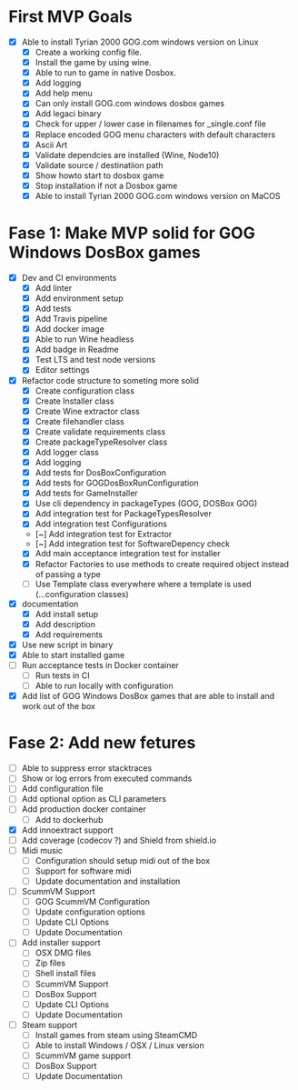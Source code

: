 # First MVP Goals
-   [x] Able to install Tyrian 2000 GOG.com windows version on Linux
    -   [x] Create a working config file.
    -   [x] Install the game by using wine.
    -   [x] Able to run to game in native Dosbox.
    -   [x] Add logging
    -   [x] Add help menu
    -   [x] Can only install GOG.com windows dosbox games
    -   [x] Add legaci binary
    -   [X] Check for upper / lower case in filenames for _single.conf file
    -   [x] Replace encoded GOG menu characters with default characters
    -   [x] Ascii Art
    -   [x] Validate dependcies are installed (Wine, Node10)
    -   [X] Validate source / destinatiion path
    -   [X] Show howto start to dosbox game
    -   [X] Stop installation if not a Dosbox game
    -   [X] Able to install Tyrian 2000 GOG.com windows version on MaCOS 

# Fase 1: Make MVP solid for GOG Windows DosBox games
-   [x] Dev and CI environments
    -   [x] Add linter
    -   [x] Add environment setup
    -   [x] Add tests
    -   [x] Add Travis pipeline
    -   [x] Add docker image
    -   [x] Able to run Wine headless
    -   [x] Add badge in Readme
    -   [x] Test LTS and test node versions
    -   [x] Editor settings
-   [x] Refactor code structure to someting more solid
    -   [x] Create configuration class
    -   [x] Create Installer class
    -   [x] Create Wine extractor class
    -   [x] Create filehandler class
    -   [x] Create validate requirements class
    -   [x] Create packageTypeResolver class
    -   [x] Add logger class
    -   [x] Add logging
    -   [x] Add tests for DosBoxConfiguration
    -   [x] Add tests for GOGDosBoxRunConfiguration
    -   [x] Add tests for GameInstaller
    -   [x] Use cli dependency in packageTypes (GOG, DOSBox GOG)
    -   [x] Add integration test for PackageTypesResolver
    -   [x] Add integration test Configurations
    -   [~] Add integration test for Extractor
    -   [~] Add integration test for SoftwareDepency check
    -   [x] Add main acceptance integration test for installer
    -   [x] Refactor Factories to use methods to create required object instead of passing a type
    -   [ ] Use Template class everywhere where a template is used (...configuration classes)
-   [x] documentation   
    -   [x] Add install setup
    -   [x] Add description
    -   [x] Add requirements
-   [x] Use new script in binary
-   [x] Able to start installed game
-   [ ] Run acceptance tests in Docker container
    -   [ ] Run tests in CI
    -   [ ] Able to run locally with configuration
-   [x] Add list of GOG Windows DosBox games that are able to install and work out of the box

# Fase 2: Add new fetures
-   [ ] Able to suppress error stacktraces
-   [ ] Show or log errors from executed commands  
-   [ ] Add configuration file
-   [ ] Add optional option as CLI parameters
-   [ ] Add production docker container 
    -   [ ] Add to dockerhub
-   [x] Add innoextract support
-   [ ] Add coverage (codecov ?) and Shield from shield.io   
-   [ ] Midi music
    -   [ ] Configuration should setup midi out of the box
    -   [ ] Support for software midi
    -   [ ] Update documentation and installation
-   [ ] ScummVM Support
    -   [ ] GOG ScummVM Configuration
    -   [ ] Update configuration options
    -   [ ] Update CLI Options 
    -   [ ] Update Documentation   
-   [ ] Add installer support
    -   [ ] OSX DMG files
    -   [ ] Zip files
    -   [ ] Shell install files
    -   [ ] ScummVM Support
    -   [ ] DosBox Support
    -   [ ] Update CLI Options
    -   [ ] Update Documentation
-   [ ] Steam support
    -   [ ] Install games from steam using SteamCMD
    -   [ ] Able to install Windows / OSX / Linux version
    -   [ ] ScummVM game support
    -   [ ] DosBox Support
    -   [ ] Update Documentation

